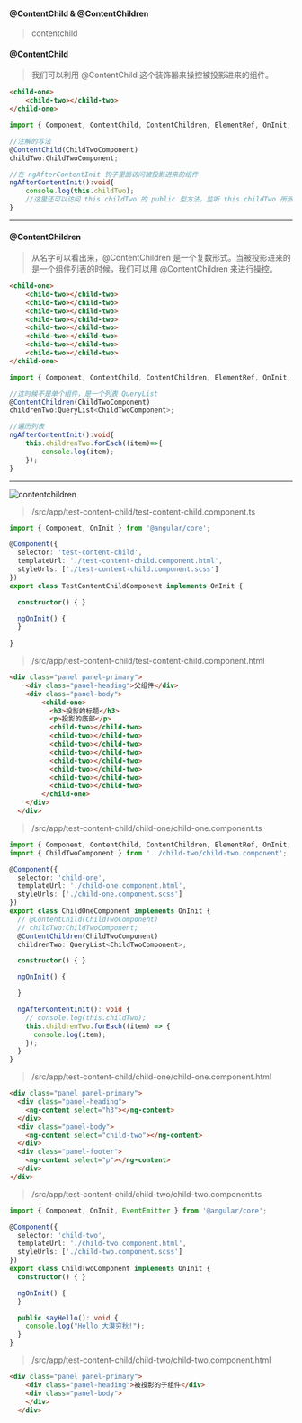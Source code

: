 #### @ContentChild & @ContentChildren

>contentchild

#### @ContentChild
>我们可以利用 @ContentChild 这个装饰器来操控被投影进来的组件。

```html
<child-one>
    <child-two></child-two>
</child-one>
```
```ts
import { Component, ContentChild, ContentChildren, ElementRef, OnInit, QueryList } from '@angular/core';

//注解的写法
@ContentChild(ChildTwoComponent)
childTwo:ChildTwoComponent;

//在 ngAfterContentInit 钩子里面访问被投影进来的组件
ngAfterContentInit():void{
    console.log(this.childTwo);
    //这里还可以访问 this.childTwo 的 public 型方法，监听 this.childTwo 所派发出来的事件
}
```

***

#### @ContentChildren
>从名字可以看出来，@ContentChildren 是一个复数形式。当被投影进来的是一个组件列表的时候，我们可以用 @ContentChildren 来进行操控。

```html
<child-one>
    <child-two></child-two>
    <child-two></child-two>
    <child-two></child-two>
    <child-two></child-two>
    <child-two></child-two>
    <child-two></child-two>
    <child-two></child-two>
    <child-two></child-two>
</child-one>
```

```ts
import { Component, ContentChild, ContentChildren, ElementRef, OnInit, QueryList } from '@angular/core';

//这时候不是单个组件，是一个列表 QueryList
@ContentChildren(ChildTwoComponent) 
childrenTwo:QueryList<ChildTwoComponent>;

//遍历列表
ngAfterContentInit():void{
    this.childrenTwo.forEach((item)=>{
        console.log(item);
    });
}
```

***

![contentchildren](https://user-images.githubusercontent.com/30850497/49345628-7f062e80-f6c2-11e8-92bb-70653f5571d2.jpg)

>/src/app/test-content-child/test-content-child.component.ts

```ts
import { Component, OnInit } from '@angular/core';

@Component({
  selector: 'test-content-child',
  templateUrl: './test-content-child.component.html',
  styleUrls: ['./test-content-child.component.scss']
})
export class TestContentChildComponent implements OnInit {

  constructor() { }

  ngOnInit() {
  }
  
}

```
>/src/app/test-content-child/test-content-child.component.html

```html
<div class="panel panel-primary">
    <div class="panel-heading">父组件</div>
    <div class="panel-body">
        <child-one>
          <h3>投影的标题</h3>
          <p>投影的底部</p>
          <child-two></child-two>
          <child-two></child-two>
          <child-two></child-two>
          <child-two></child-two>
          <child-two></child-two>
          <child-two></child-two>
          <child-two></child-two>
          <child-two></child-two>
        </child-one>
    </div>
  </div>
```


>/src/app/test-content-child/child-one/child-one.component.ts

```ts
import { Component, ContentChild, ContentChildren, ElementRef, OnInit, QueryList } from '@angular/core';
import { ChildTwoComponent } from '../child-two/child-two.component';

@Component({
  selector: 'child-one',
  templateUrl: './child-one.component.html',
  styleUrls: ['./child-one.component.scss']
})
export class ChildOneComponent implements OnInit {
  // @ContentChild(ChildTwoComponent)
  // childTwo:ChildTwoComponent;
  @ContentChildren(ChildTwoComponent)
  childrenTwo: QueryList<ChildTwoComponent>;

  constructor() { }

  ngOnInit() {

  }

  ngAfterContentInit(): void {
    // console.log(this.childTwo);
    this.childrenTwo.forEach((item) => {
      console.log(item);
    });
  }
}

```
>/src/app/test-content-child/child-one/child-one.component.html

```html
<div class="panel panel-primary">
  <div class="panel-heading">
    <ng-content select="h3"></ng-content>
  </div>
  <div class="panel-body">
    <ng-content select="child-two"></ng-content>
  </div>
  <div class="panel-footer">
    <ng-content select="p"></ng-content>
  </div>
</div>
```

>/src/app/test-content-child/child-two/child-two.component.ts

```ts
import { Component, OnInit, EventEmitter } from '@angular/core';

@Component({
  selector: 'child-two',
  templateUrl: './child-two.component.html',
  styleUrls: ['./child-two.component.scss']
})
export class ChildTwoComponent implements OnInit {
  constructor() { }

  ngOnInit() {
  }

  public sayHello(): void {
    console.log("Hello 大漠穷秋!");
  }
}

```
>/src/app/test-content-child/child-two/child-two.component.html

```html
<div class="panel panel-primary">
    <div class="panel-heading">被投影的子组件</div>
    <div class="panel-body">
    </div>
  </div>
```